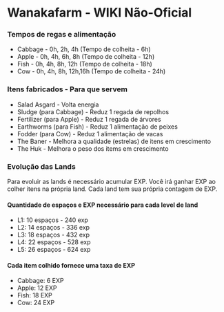 # Wanakafarm - WIKI Não-Oficial

### Tempos de regas e alimentação

* Cabbage - 0h, 2h, 4h (Tempo de colheita - 6h)  
* Apple - 0h, 4h, 6h, 8h (Tempo de colheita - 12h)  
* Fish - 0h, 4h, 8h, 12h (Tempo de colheita - 18h)  
* Cow - 0h, 4h, 8h, 12h,16h (Tempo de colheita - 24h)

### Itens fabricados - Para que servem
* Salad Asgard - Volta energia
* Sludge (para Cabbage) - Reduz 1 regada de repolhos
* Fertilizer (para Apple) - Reduz 1 regada de árvores
* Earthworms (para Fish) - Reduz 1 alimentação de peixes
* Fodder (para Cow) - Reduz 1 alimentação de vacas
* The Baner - Melhora a qualidade (estrelas) de itens em crescimento
* The Huk - Melhora o peso dos items em crescimento

### Evolução das Lands
Para evoluir as lands é necessário acumular EXP. Você irá ganhar EXP ao colher itens na própria land. Cada land tem sua própria contagem de EXP.

#### Quantidade de espaços e EXP necessário para cada level de land
* L1: 10 espaços - 240 exp
* L2: 14 espaços - 336 exp
* L3: 18 espaços - 432 exp
* L4: 22 espaços - 528 exp
* L5: 26 espaços - 624 exp

#### Cada item colhido fornece uma taxa de EXP
* Cabbage: 6 EXP
* Apple: 12 EXP
* Fish: 18 EXP
* Cow: 24 EXP



